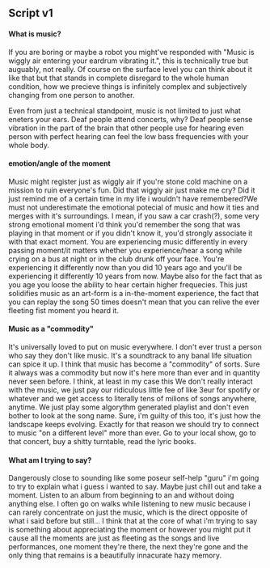## Script v1
#### What is music?
If you are boring or maybe a robot you might've responded with "Music is wiggly air entering your eardrum vibrating it.", this is technically true but auguably, not really. Of course on the surface level you can think about it like that but that stands in complete disregard to the whole human condition, how we precieve things is infinitely complex and subjectively changing from one person to another.

Even from just a technical standpoint, music is not limited to just what eneters your ears. Deaf people attend concerts, why? Deaf people sense vibration in the part of the brain that other people use for hearing even person with perfect hearing can feel the low bass frequencies with your whole body.

#### emotion/angle of the moment
Music might register just as wiggly air if you're stone cold machine on a mission to ruin everyone's fun. Did that wiggly air just make me cry? Did it just remind me of a certain time in my life i wouldn't have remembered?We must not underestimate the emotional potecial of music and how it ties and merges with it's surroundings. I mean, if you saw a car crash(?), some very strong emotional moment i'd think you'd remember the song that was playing in that moment or if you didn't know it, you'd strongly associate it with that exact moment. You are experiencing music differently in every passing moment/it matters whether you experience/hear a song while crying on a bus at night or in the club drunk off your face.
You're experiencing it differently now than you did 10 years ago and you'll be experiencing it differently 10 years from now. Maybe also for the fact that as you age you loose the ability to hear certain higher frequecies. This just solidifies music as an art-form is a in-the-moment experience, the fact that you can replay the song 50 times doesn't mean that you can relive the ever fleeting fist moment you heard it.

#### Music as a "commodity"
It's universally loved to put on music everywhere. I don't ever trust a person who say they don't like music. It's a soundtrack to any banal life situation can spice it up. I think that music has become a "commodity" of sorts. Sure it always was a commodity but now it's here more than ever and in quantity never seen before. I think, at least in my case this  We don't really interact with the music, we just pay our ridiculous little fee of like 3eur for spotify or whatever and we get access to literally tens of milions of songs anywhere, anytime. We just play some algorythm generated playlist and don't even bother to look at the song name. Sure, i'm guilty of this too, it's just how the landscape keeps evolving. Exactly for that reason we should try to connect to music "on a different level" more than ever. Go to your local show, go to that concert, buy a shitty turntable, read the lyric books.


#### What am I trying to say?
Dangerously close to sounding like some poseur self-help "guru" i'm going to try to explain what i guess i wanted to say. Maybe just chill out and take a moment. Listen to an album from beginning to an and without doing anything else. I often go on walks while listening to new music because i can rarely concentrate on just the music, which is the direct opposite of what i said before but still... I think that at the core of what i'm trying to say is something about appreciating the moment or however you might put it cause all the moments are just as fleeting as the songs and live performances, one moment they're there, the next they're gone and the only thing that remains is a beautifully innacurate hazy memory.
